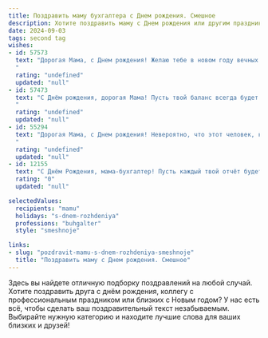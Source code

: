 ```yaml
---
title: Поздравить маму бухгалтера c Днем рождения. Смешное
description: Хотите поздравить маму c Днем рождения или другим праздником? Наш ИИ создаст незабываемое поздравление, а вы обязательно выделитесь среди других.  
date: 2024-09-03
tags: second tag
wishes:
- id: 57573
  text: "Дорогая Мама, с Днем рождения! Желаю тебе в новом году вечных запасов кофе, чтобы хватило на все отчеты, и бесконечного терпения к клиентам, которые считают, что деньги растут на деревьях. Пусть работа будет в радость, а дебет с кредитом всегда сходятся! 😄
  "
  rating: "undefined"
  updated: "null"
- id: 57473
  text: "С Днём рождения, дорогая Мама! Пусть твой баланс всегда будет положительным, дебет с кредитом сойдутся, а расходы – минимальными! 😄🎉
  "
  rating: "undefined"
  updated: "null"
- id: 55294
  text: "Дорогая Мама, с Днем рождения! Невероятно, что этот человек, который всегда считает каждую копейку, сегодня сам получает подарок! Надеюсь, тебе подарят не только цветы, но и что-нибудь по-настоящему ценное, например, скидку на новый калькулятор. 😉  Будь здорова, счастлива, и помни: каждый рубль на счету! 🎉
  "
  rating: "undefined"
  updated: "null"
- id: 12155
  text: "С Днём Рождения, мама-бухгалтер! Пусть каждый твой отчёт будет как твоя юбка – безупречно ровный и точно скроенный! Пусть калькуляторы завидуют твоему острому уму, а кассовые аппараты – твоему обаянию! Ты не просто счёты в руках, ты – главное богатство семьи! Смех, любовь и радость – все счета нам теперь веди! Счастья, здоровья и успехов во всех делах!"
  rating: "0"
  updated: "null"

selectedValues:
  recipients: "mamu"
  holidays: "s-dnem-rozhdeniya"
  professions: "buhgalter"
  style: "smeshnoje"

links:
- slug: "pozdravit-mamu-s-dnem-rozhdeniya-smeshnoje"
  title: "Поздравить маму c Днем рождения. Смешное"
---
```


Здесь вы найдете отличную подборку поздравлений на любой случай. 
Хотите поздравить друга с днём рождения, коллегу с профессиональным праздником или близких с Новым годом? У нас есть всё, чтобы сделать ваш поздравительный текст незабываемым. Выбирайте нужную категорию и находите лучшие слова для ваших близких и друзей!
